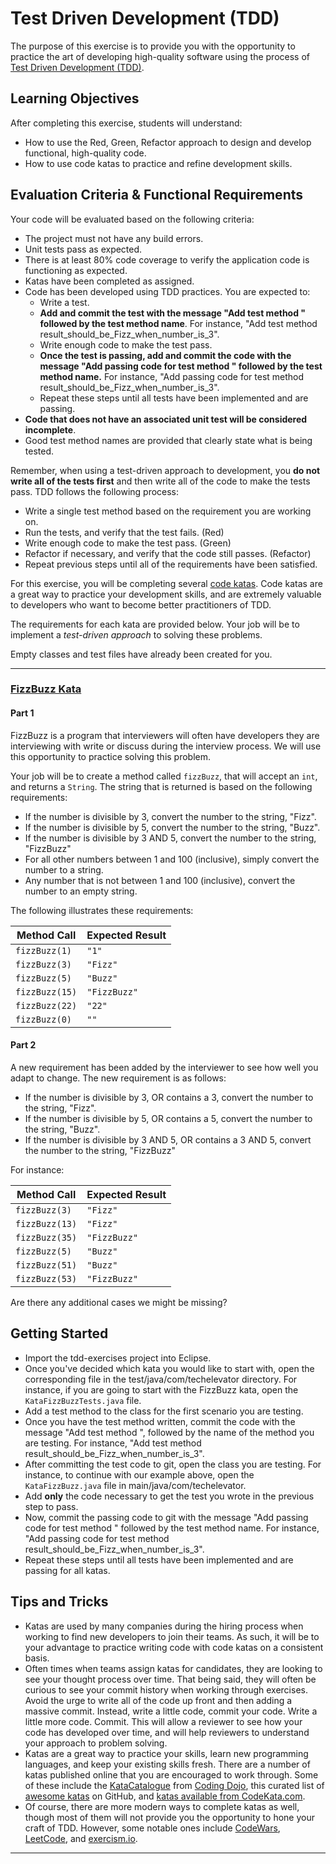 # Test Driven Development (TDD)

The purpose of this exercise is to provide you with the opportunity to practice the art of developing high-quality software using the process of [Test Driven Development (TDD)][test-driven-development].

## Learning Objectives

After completing this exercise, students will understand:

* How to use the Red, Green, Refactor approach to design and develop functional, high-quality code.
* How to use code katas to practice and refine development skills.

## Evaluation Criteria & Functional Requirements

Your code will be evaluated based on the following criteria:

* The project must not have any build errors.
* Unit tests pass as expected.
* There is at least 80% code coverage to verify the application code is functioning as expected.
* Katas have been completed as assigned.
* Code has been developed using TDD practices. You are expected to:
    * Write a test.
    * **Add and commit the test with the message "Add test method " followed by the test method name**. For instance, "Add test method result_should_be_Fizz_when_number_is_3".
    * Write enough code to make the test pass.
    * **Once the test is passing, add and commit the code with the message "Add passing code for test method " followed by the test method name.** For instance, "Add passing code for test method result_should_be_Fizz_when_number_is_3".
    * Repeat these steps until all tests have been implemented and are passing.
* **Code that does not have an associated unit test will be considered incomplete**.
* Good test method names are provided that clearly state what is being tested.

Remember, when using a test-driven approach to development, you **do not write all of the tests first** and then write all of the code to make the tests pass. TDD follows the following process:

* Write a single test method based on the requirement you are working on.
* Run the tests, and verify that the test fails. (Red)
* Write enough code to make the test pass. (Green)
* Refactor if necessary, and verify that the code still passes. (Refactor)
* Repeat previous steps until all of the requirements have been satisfied.

For this exercise, you will be completing several [code katas][what-is-a-code-kata]. Code katas are a great way to practice your development skills, and are extremely valuable to developers who want to become better practitioners of TDD.

The requirements for each kata are provided below. Your job will be to implement a _test-driven approach_ to solving these problems.

Empty classes and test files have already been created for you.

---

### [FizzBuzz Kata][fizz-buzz-kata]

#### Part 1

FizzBuzz is a program that interviewers will often have developers they are interviewing with write or discuss during the interview process. We will use this opportunity to practice solving this problem.

Your job will be to create a method called `fizzBuzz`, that will accept an `int`, and returns a `String`. The string that is returned is based on the following requirements:

* If the number is divisible by 3, convert the number to the string, "Fizz".
* If the number is divisible by 5, convert the number to the string, "Buzz".
* If the number is divisible by 3 AND 5, convert the number to the string, "FizzBuzz"
* For all other numbers between 1 and 100 (inclusive), simply convert the number to a string.
* Any number that is not between 1 and 100 (inclusive), convert the number to an empty string.

The following illustrates these requirements:

| Method Call    | Expected Result |
| -------------- | --------------- |
| `fizzBuzz(1)`  | `"1"`           |
| `fizzBuzz(3)`  | `"Fizz"`        |
| `fizzBuzz(5)`  | `"Buzz"`        |
| `fizzBuzz(15)` | `"FizzBuzz"`    |
| `fizzBuzz(22)` | `"22"`          |
| `fizzBuzz(0)`  | `""`            |

#### Part 2

A new requirement has been added by the interviewer to see how well you adapt to change. The new requirement is as follows:

* If the number is divisible by 3, OR contains a 3, convert the number to the string, "Fizz".
* If the number is divisible by 5, OR contains a 5, convert the number to the string, "Buzz".
* If the number is divisible by 3 AND 5, OR contains a 3 AND 5, convert the number to the string, "FizzBuzz"

For instance:

| Method Call    | Expected Result |
| -------------- | --------------- |
| `fizzBuzz(3)`  | `"Fizz"`        |
| `fizzBuzz(13)` | `"Fizz"`        |
| `fizzBuzz(35)` | `"FizzBuzz"`    |
| `fizzBuzz(5)`  | `"Buzz"`        |
| `fizzBuzz(51)` | `"Buzz"`        |
| `fizzBuzz(53)` | `"FizzBuzz"`    |

Are there any additional cases we might be missing?


## Getting Started

* Import the tdd-exercises project into Eclipse.
* Once you've decided which kata you would like to start with, open the corresponding file in the test/java/com/techelevator directory. For instance, if you are going to start with the FizzBuzz kata, open the `KataFizzBuzzTests.java` file.
* Add a test method to the class for the first scenario you are testing.
* Once you have the test method written, commit the code with the message "Add test method ", followed by the name of the method you are testing. For instance, "Add test method result_should_be_Fizz_when_number_is_3".
* After committing the test code to git, open the class you are testing. For instance, to continue with our example above, open the `KataFizzBuzz.java` file in main/java/com/techelevator.
* Add **only** the code necessary to get the test you wrote in the previous step to pass.
* Now, commit the passing code to git with the message "Add passing code for test method " followed by the test method name. For instance, "Add passing code for test method result_should_be_Fizz_when_number_is_3".
* Repeat these steps until all tests have been implemented and are passing for all katas.

## Tips and Tricks

* Katas are used by many companies during the hiring process when working to find new developers to join their teams. As such, it will be to your advantage to practice writing code with code katas on a consistent basis.
* Often times when teams assign katas for candidates, they are looking to see your thought process over time. That being said, they will often be curious to see your commit history when working through exercises. Avoid the urge to write all of the code up front and then adding a massive commit. Instead, write a little code, commit your code. Write a little more code. Commit. This will allow a reviewer to see how your code has developed over time, and will help reviewers to understand your approach to problem solving.
* Katas are a great way to practice your skills, learn new programming languages, and keep your existing skills fresh. There are a number of katas published online that you are encouraged to work through. Some of these include the [KataCatalogue][kata-catalogue] from [Coding Dojo][coding-dojo], this curated list of [awesome katas][awesome-katas] on GitHub, and [katas available from CodeKata.com][codekata.com].
* Of course, there are more modern ways to complete katas as well, though most of them will not provide you the opportunity to hone your craft of TDD. However, some notable ones include [CodeWars][codewars], [LeetCode][leet-code], and [exercism.io][exercism.io].

---

[awesome-katas]: https://github.com/gamontal/awesome-katas
[coding-dojo]: http://codingdojo.org/
[codekata.com]: http://codekata.com/
[codewars]: https://www.codewars.com/
[exercism.io]: https://exercism.io/
[fizz-buzz-kata]: http://codingdojo.org/cgi-bin/index.pl?KataFizzBuzz
[kata-catalogue]: http://codingdojo.org/cgi-bin/index.pl?KataCatalogue
[leet-code]: https://leetcode.com/
[prime-factors]: https://en.wikipedia.org/wiki/Prime_number#Unique_factorization
[roman-numerals]: http://www.novaroma.org/via_romana/numbers.html
[test-driven-development]: http://agiledata.org/essays/tdd.html
[what-is-a-code-kata]: https://en.wikipedia.org/wiki/Kata_%28programming%29
